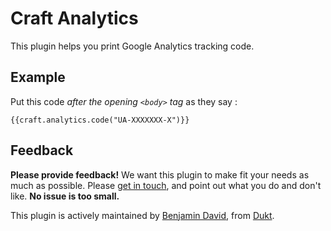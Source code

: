 # Craft Analytics

This plugin helps you print Google Analytics tracking code.

## Example

Put this code *after the opening `<body>` tag* as they say :

    {{craft.analytics.code("UA-XXXXXXX-X")}}

## Feedback

**Please provide feedback!** We want this plugin to make fit your needs as much as possible.
Please [get in touch](mailto:hello@dukt.net), and point out what you do and don't like. **No issue is too small.**

This plugin is actively maintained by [Benjamin David](https://github.com/benjamindavid), from [Dukt](http://dukt.net/).
